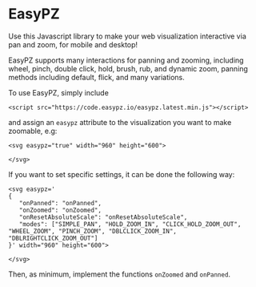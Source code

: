 # EasyPZ
Use this Javascript library to make your web visualization interactive via pan and zoom, for mobile and desktop!


EasyPZ supports many interactions for panning and zooming, including wheel, pinch, double click, hold, brush, rub, and dynamic zoom, panning methods including default, flick, and many variations.

To use EasyPZ, simply include 

    <script src="https://code.easypz.io/easypz.latest.min.js"></script>

and assign an `easypz` attribute to the visualization you want to make zoomable, e.g:

    <svg easypz="true" width="960" height="600">
    
    </svg>

If you want to set specific settings, it can be done the following way:

    <svg easypz='
    {
       "onPanned": "onPanned",
       "onZoomed": "onZoomed",
       "onResetAbsoluteScale": "onResetAbsoluteScale",
       "modes": ["SIMPLE_PAN", "HOLD_ZOOM_IN", "CLICK_HOLD_ZOOM_OUT", "WHEEL_ZOOM", "PINCH_ZOOM", "DBLCLICK_ZOOM_IN", "DBLRIGHTCLICK_ZOOM_OUT"]
    }' width="960" height="600">
    
    </svg>

Then, as minimum, implement the functions `onZoomed` and `onPanned`.